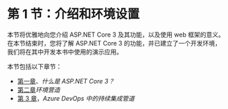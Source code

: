 # 第 1 节：介绍和环境设置

本节将优雅地向您介绍 ASP.NET Core 3 及其功能，以及使用 web 框架的意义。在本节结束时，您将了解 ASP.NET Core 3 的功能，并已建立了一个开发环境，我们将在其中开发本书中使用的演示应用。

本节包括以下章节：

*   [第一章](01.html)、*什么是 ASP.NET Core 3？*
*   [第二章](02.html)*环境营造*
*   [第 3 章](03.html)，*Azure DevOps 中的持续集成管道*